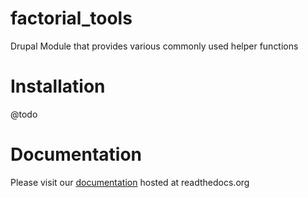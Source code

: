 # factorial_tools
Drupal Module that provides various commonly used helper functions

# Installation
@todo

# Documentation

Please visit our [documentation](http://factorial-tools.readthedocs.io/) hosted at readthedocs.org

